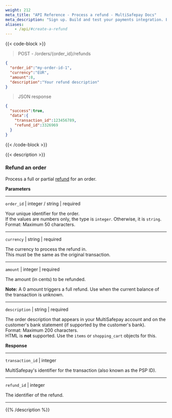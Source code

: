 ```yaml
---
weight: 212
meta_title: "API Reference - Process a refund - MultiSafepay Docs"
meta_description: "Sign up. Build and test your payments integration. Explore our products and services. Use our API Reference, SDKs, and wrappers. Get support."
aliases:
    - /api/#create-a-refund
---
```

{{< code-block >}}
> POST - /orders/{order_id}/refunds 

```json
{
  "order_id":"my-order-id-1",
  "currency":"EUR",
  "amount":8,
  "description":"Your refund description"
}
```

> JSON response

```json
{
  "success":true,
  "data":{
    "transaction_id":123456789,
    "refund_id":3326969
  }
}
```
{{< /code-block >}}

{{< description >}}
### Refund an order
Process a full or partial [refund](/payments/refunds/) for an order.

**Parameters**

----------------
`order_id` | integer / string | required

Your unique identifier for the order.  
If the values are numbers only, the type is `integer`. Otherwise, it is `string`.  
Format: Maximum 50 characters.

----------------
`currency` | string | required

The currency to process the refund in.  
This must be the same as the original transaction.  

----------------
`amount` | integer | required

The amount (in cents) to be refunded.  

**Note:** A 0 amount triggers a full refund. Use when the current balance of the transaction is unknown.

----------------
`description` | string | required

The order description that appears in your MultiSafepay account and on the customer's bank statement (if supported by the customer's bank).  
Format: Maximum 200 characters.  
HTML is **not** supported. Use the `items` or `shopping_cart` objects for this.

**Response** 

----------------
`transaction_id` | integer

MultiSafepay's identifier for the transaction (also known as the PSP ID).

----------------
`refund_id` | integer

The identifier of the refund.

----------------
{{% /description %}}
